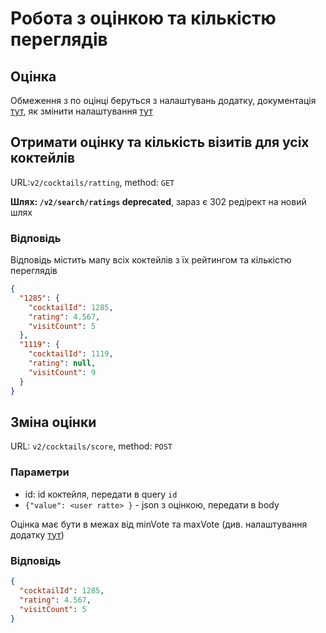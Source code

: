 # Робота з оцінкою та кількістю переглядів

## Оцінка

Обмеження з по оцінці беруться з налаштувань додатку, документація [тут](app-settings.md), як змінити
налаштування [тут](../backend/app-setting.md)

## Отримати оцінку та кількість візитів для усіх коктейлів

URL:`v2/cocktails/ratting`, method: `GET`

**Шлях: `/v2/search/ratings` deprecated**, зараз є 302 редірект на новий шлях

### Відповідь
Відповідь містить мапу всіх коктейлів з їх рейтингом та кількістю переглядів

```json
{
  "1285": {
    "cocktailId": 1285,
    "rating": 4.567,
    "visitCount": 5
  },
  "1119": {
    "cocktailId": 1119,
    "rating": null,
    "visitCount": 9
  }
}
```

## Зміна оцінки

URL: `v2/cocktails/score`, method: `POST`

### Параметри
- id: id коктейля, передати в query `id`
- `{"value": <user ratte> }` - json з оцінкою, передати в body

Оцінка має бути в межах від minVote та maxVote (див. налаштування додатку [тут](app-settings.md))

### Відповідь
```json
{
  "cocktailId": 1285,
  "rating": 4.567,
  "visitCount": 5
}
```

